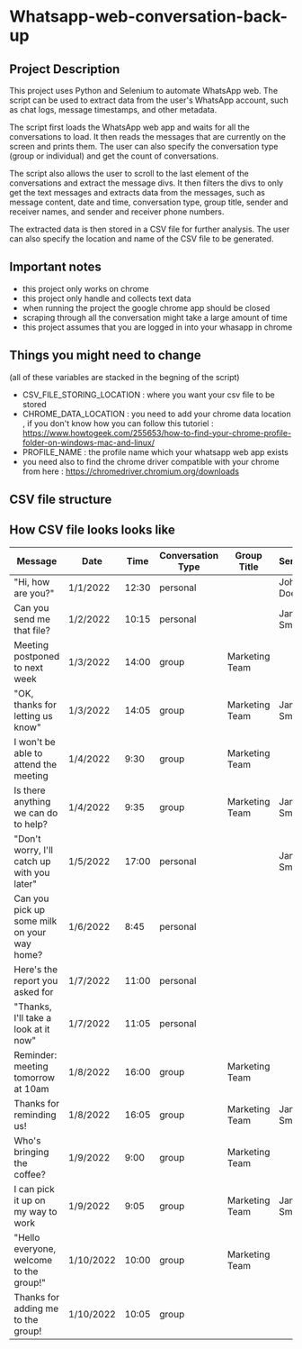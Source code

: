 # Whatsapp-web-conversation-back-up

## Project Description
This project uses Python and Selenium to automate WhatsApp web. The script can be used to extract data from the user's WhatsApp account, such as chat logs, message timestamps, and other metadata.

The script first loads the WhatsApp web app and waits for all the conversations to load. It then reads the messages that are currently on the screen and prints them. The user can also specify the conversation type (group or individual) and get the count of conversations.

The script also allows the user to scroll to the last element of the conversations and extract the message divs. It then filters the divs to only get the text messages and extracts data from the messages, such as message content, date and time, conversation type, group title, sender and receiver names, and sender and receiver phone numbers.

The extracted data is then stored in a CSV file for further analysis. The user can also specify the location and name of the CSV file to be generated.

## Important notes 
* this project only works on chrome
* this project only handle and collects text data 
* when running  the project the google chrome app should be closed 
* scraping through all the conversation might take a large amount of time
* this project assumes that you are logged in into your whasapp in chrome

## Things you might need to change 
(all of these variables are stacked in the begning of the script)
* CSV_FILE_STORING_LOCATION : where you want your csv file to be stored
* CHROME_DATA_LOCATION : you need to add your chrome data location , if you don't know how you can follow this tutoriel  : https://www.howtogeek.com/255653/how-to-find-your-chrome-profile-folder-on-windows-mac-and-linux/
* PROFILE_NAME : the profile name which your whatsapp web app exists
* you need also to find the chrome driver compatible with your chrome from here : https://chromedriver.chromium.org/downloads

## CSV file structure
## How CSV file looks looks like
| Message                                       | Date          | Time   | Conversation Type | Group Title      | Sender      | Receiver    | Sender Number | Receiver Number |
| --------------------------------------------- | ------------- | ------ | ---------------- | ---------------- | -----------| -----------| ------------- | --------------- |
| "Hi, how are you?"                            | 1/1/2022      | 12:30  | personal         |                  | John Doe    |             |               | 1234567890      |
| Can you send me that file?                    | 1/2/2022      | 10:15  | personal         |                  | Jane Smith  |             |               | 1987654321      |
| Meeting postponed to next week                | 1/3/2022      | 14:00  | group            | Marketing Team   |             |             |               |                 |
| "OK, thanks for letting us know"              | 1/3/2022      | 14:05  | group            | Marketing Team   | Jane Smith |             | 1987654321    |                 |
| I won't be able to attend the meeting         | 1/4/2022      | 9:30   | group            | Marketing Team   |             |             |                |                 |
| Is there anything we can do to help?          | 1/4/2022      | 9:35   | group            | Marketing Team   | Jane Smith |             | 1987654321    |                 |
| "Don't worry, I'll catch up with you later"   | 1/5/2022      | 17:00  | personal         |                  | Jane Smith  |             |               |                 |
| Can you pick up some milk on your way home?    | 1/6/2022      | 8:45   | personal         |                  |             | Jane Smith  |               | 1987654321      |
| Here's the report you asked for               | 1/7/2022      | 11:00  | personal         |                  |             | Jane Smith  |               | 1987654321      |
| "Thanks, I'll take a look at it now"          | 1/7/2022      | 11:05  | personal         |                  |             | Jane Smith  |               | 1987654321      |
| Reminder: meeting tomorrow at 10am            | 1/8/2022      | 16:00  | group            | Marketing Team   |             |             |               |                 |
| Thanks for reminding us!                      | 1/8/2022      | 16:05  | group            | Marketing Team   | Jane Smith |             | 1987654321    |                 |
| Who's bringing the coffee?                    | 1/9/2022      | 9:00   | group            | Marketing Team   |             |             |               |                 |
| I can pick it up on my way to work            | 1/9/2022      | 9:05   | group            | Marketing Team   | Jane Smith |             | 1987654321    |                 |
| "Hello everyone, welcome to the group!"       | 1/10/2022     | 10:00  | group            | Marketing Team   |             |             |               |                 |
| Thanks for adding me to the group!            | 1/10/2022     | 10:05  | group           


